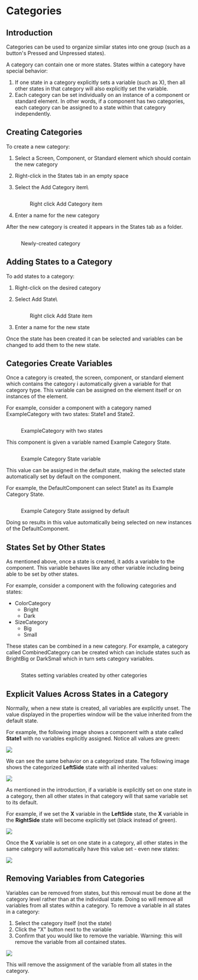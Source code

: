 # Categories

## Introduction

Categories can be used to organize similar states into one group (such as a button's Pressed and Unpressed states).

A category can contain one or more states. States within a category have special behavior:

1. If one state in a category explicitly sets a variable (such as X), then all other states in that category will also explicitly set the variable.
2. Each category can be set individually on an instance of a component or standard element. In other words, if a component has two categories, each category can be assigned to a state within that category independently.

## Creating Categories

To create a new category:

1. Select a Screen, Component, or Standard element which should contain the new category
2. Right-click in the States tab in an empty space
3.  Select the Add Category item\


    <figure><img src="../../../.gitbook/assets/05_21 39 23.png" alt=""><figcaption><p>Right click Add Category item</p></figcaption></figure>


4. Enter a name for the new category

After the new category is created it appears in the States tab as a folder.

<figure><img src="../../../.gitbook/assets/05_21 43 35.png" alt=""><figcaption><p>Newly-created category</p></figcaption></figure>

## Adding States to a Category

To add states to a category:

1. Right-click on the desired category
2.  Select Add State\


    <figure><img src="../../../.gitbook/assets/05_21 45 50 (1).png" alt=""><figcaption><p>Right click Add State item</p></figcaption></figure>
3. Enter a name for the new state

Once the state has been created it can be selected and variables can be changed to add them to the new state.

## Categories Create Variables

Once a category is created, the screen, component, or standard element which contains the category i automatically given a variable for that category type. This variable can be assigned on the element itself or on instances of the element.

For example, consider a component with a category named ExampleCategory with two states: State1 and State2.

<figure><img src="../../../.gitbook/assets/05_21 52 36.png" alt=""><figcaption><p>ExampleCategory with two states</p></figcaption></figure>

This component is given a variable named Example Category State.

<figure><img src="../../../.gitbook/assets/image (197).png" alt=""><figcaption><p>Example Category State variable</p></figcaption></figure>

This value can be assigned in the default state, making the selected state automatically set by default on the component.

For example, the DefaultComponent can select State1 as its Example Category State.

<figure><img src="../../../.gitbook/assets/05_22 01 38.png" alt=""><figcaption><p>Example Category State assigned by default</p></figcaption></figure>

Doing so results in this value automatically being selected on new instances of the DefaultComponent.

## States Set by Other States

As mentioned above, once a state is created, it adds a variable to the component. This variable behaves like any other variable including being able to be set by other states.

For example, consider a component with the following categories and states:

* ColorCategory
  * Bright
  * Dark
* SizeCategory
  * Big
  * Small

These states can be combined in a new category. For example, a category called CombinedCategory can be created which can include states such as BrightBig or DarkSmall which in turn sets category variables.

<figure><img src="../../../.gitbook/assets/05_22 42 54.gif" alt=""><figcaption><p>States setting variables created by other categories</p></figcaption></figure>

## Explicit Values Across States in a Category

Normally, when a new state is created, all variables are explicitly unset. The value displayed in the properties window will be the value inherited from the default state.

For example, the following image shows a component with a state called **State1** with no variables explicitly assigned. Notice all values are green:

![](../../../.gitbook/assets/unassignedvalues.png)

We can see the same behavior on a categorized state. The following image shows the categorized **LeftSide** state with all inherited values:

![](../../../.gitbook/assets/unassignedcategorized.png)

As mentioned in the introduction, if a variable is explicitly set on one state in a category, then all other states in that category will that same variable set to its default.

For example, if we set the **X** variable in the **LeftSide** state, the **X** variable in the **RightSide** state will become explicitly set (black instead of green).

![](<../../../.gitbook/assets/sharedexplicitset (1).gif>)

Once the **X** variable is set on one state in a category, all other states in the same category will automatically have this value set - even new states:

![](../../../.gitbook/assets/newcategorizedstate.gif)

## Removing Variables from Categories

Variables can be removed from states, but this removal must be done at the category level rather than at the individual state. Doing so will remove all variables from all states within a category. To remove a variable in all states in a category:

1. Select the category itself (not the state)
2. Click the "X" button next to the variable
3. Confirm that you would like to remove the variable. Warning: this will remove the variable from all contained states.

![](../../../.gitbook/assets/removevariablefromcategory.png)

This will remove the assignment of the variable from all states in the category.
